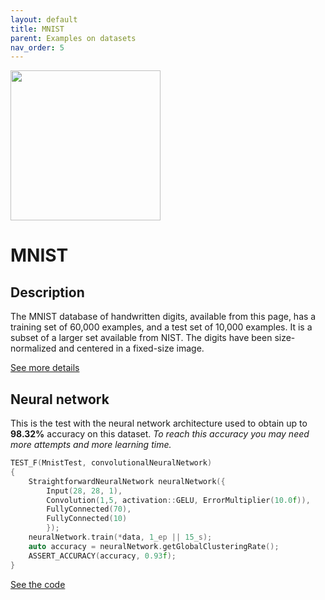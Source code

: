 ```yaml
---
layout: default
title: MNIST
parent: Examples on datasets
nav_order: 5
---
```


<p >
    <img src="{{site.baseurl}}/assets/images/examples/mnist.png" att="MNIST" width="240px" class="center"/>
</p>

# MNIST

## Description

The MNIST database of handwritten digits, available from this page, has a training set of 60,000 examples, and a test set of 10,000 examples. It is a subset of a larger set available from NIST. The digits have been size-normalized and centered in a fixed-size image.

[See more details](http://yann.lecun.com/exdb/mnist)

## Neural network 

This is the test with the neural network architecture used to obtain up to **98.32%** accuracy on this dataset.
_To reach this accuracy you may need more attempts and more learning time._


```cpp
TEST_F(MnistTest, convolutionalNeuralNetwork)
{
    StraightforwardNeuralNetwork neuralNetwork({
        Input(28, 28, 1),
        Convolution(1,5, activation::GELU, ErrorMultiplier(10.0f)),
        FullyConnected(70),
        FullyConnected(10)
        });
    neuralNetwork.train(*data, 1_ep || 15_s);
    auto accuracy = neuralNetwork.getGlobalClusteringRate();
    ASSERT_ACCURACY(accuracy, 0.93f);
}
```

[See the code](https://github.com/MatthieuHernandez/StraightforwardNeuralNetwork/blob/master/tests/dataset_tests/MNIST/MnistTest.cpp)